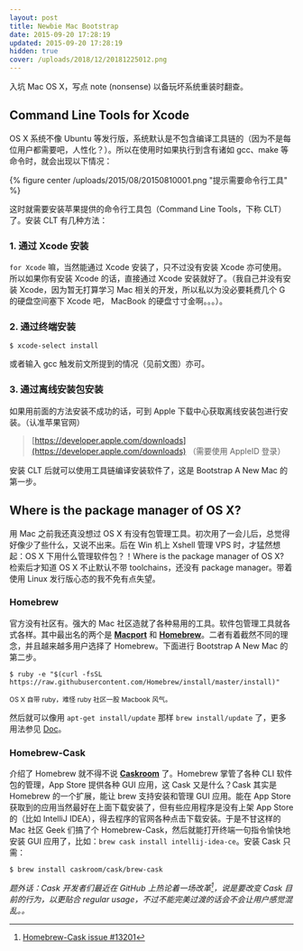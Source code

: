 ```yaml
---
layout: post
title: Newbie Mac Bootstrap
date: 2015-09-20 17:28:19
updated: 2015-09-20 17:28:19
hidden: true
cover: /uploads/2018/12/20181225012.png
---
```

入坑 Mac OS X，写点 note (nonsense) 以备玩坏系统重装时翻查。

## Command Line Tools for Xcode
OS X 系统不像 Ubuntu 等发行版，系统默认是不包含编译工具链的（因为不是每位用户都需要吧，人性化？）。所以在使用时如果执行到含有诸如 gcc、make 等命令时，就会出现以下情况：

{% figure center /uploads/2015/08/20150810001.png "提示需要命令行工具" %}

这时就需要安装苹果提供的命令行工具包（Command Line Tools，下称 CLT）了。安装 CLT 有几种方法：
 ### 1. 通过 Xcode 安装
 `for Xcode` 嘛，当然能通过 Xcode 安装了，只不过没有安装 Xcode 亦可使用。所以如果你有安装 Xcode 的话，直接通过 Xcode 安装就好了。（我自己并没有安装 Xcode，因为暂无打算学习 Mac 相关的开发，所以私以为没必要耗费几个 G 的硬盘空间塞下 Xcode 吧， MacBook 的硬盘寸寸金啊。。。）。
 ### 2. 通过终端安装
 ```
 $ xcode-select install
 ```
 或者输入 gcc 触发前文所提到的情况（见前文图）亦可。
 ### 3. 通过离线安装包安装
 如果用前面的方法安装不成功的话，可到 Apple 下载中心获取离线安装包进行安装。（认准苹果官网）
 > [https://developer.apple.com/downloads](https://developer.apple.com/downloads) （需要使用 AppleID 登录）

安装 CLT 后就可以使用工具链编译安装软件了，这是 Bootstrap A New Mac 的第一步。

## Where is the package manager of OS X?
用 Mac 之前我还真没想过 OS X 有没有包管理工具。初次用了一会儿后，总觉得好像少了些什么，又说不出来。后在 Win 机上 Xshell 管理 VPS 时，才猛然想起：OS X 下用什么管理软件包？！Where is the package manager of OS X? 检索后才知道 OS X 不止默认不带 toolchains，还没有 package manager。带着使用 Linux 发行版心态的我不免有点失望。

### Homebrew
官方没有社区有。强大的 Mac 社区造就了各种易用的工具。软件包管理工具就各式各样。其中最出名的两个是 **[Macport](https://www.macports.org)** 和 **[Homebrew](http://brew.sh)**。二者有着截然不同的理念，并且越来越多用户选择了 Homebrew。下面进行 Bootstrap A New Mac 的第二步。

```
$ ruby -e "$(curl -fsSL https://raw.githubusercontent.com/Homebrew/install/master/install)"
```
<small>OS X 自带 ruby，难怪 ruby 社区一股 Macbook 风气。</small>

然后就可以像用 `apt-get install/update` 那样 `brew install/update` 了，更多用法参见 [Doc](https://github.com/Homebrew/homebrew/tree/master/share/doc/homebrew#readme)。

### Homebrew-Cask
介绍了 Homebrew 就不得不说 **[Caskroom](http://caskroom.io/)** 了。Homebrew 掌管了各种 CLI 软件包的管理，App Store 提供各种 GUI 应用，这 Cask 又是什么？Cask 其实是 Homebrew 的一个扩展，能让 brew 支持安装和管理 GUI 应用。能在 App Store 获取到的应用当然最好在上面下载安装了，但有些应用程序是没有上架 App Store 的（比如 IntelliJ IDEA），得去程序的官网各种点击下载安装。于是不甘这样的 Mac 社区 Geek 们搞了个 Homebrew-Cask，然后就能打开终端一句指令愉快地安装 GUI 应用了，比如：`brew cask install intellij-idea-ce`。安装 Cask 只需：

```
$ brew install caskroom/cask/brew-cask
```
*题外话：Cask 开发者们最近在 GitHub 上热论着一场改革[^1]，说是要改变 Cask 目前的行为，以更贴合 regular usage，不过不能完美过渡的话会不会让用户感觉混乱。。*

[^1]:[Homebrew-Cask issue #13201](https://github.com/caskroom/homebrew-cask/issues/13201)
